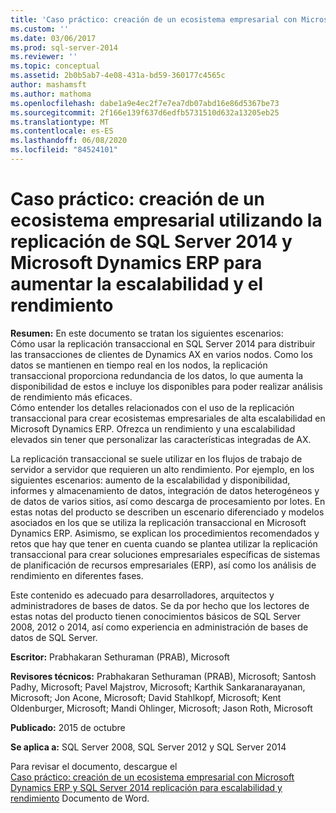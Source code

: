 ```yaml
---
title: 'Caso práctico: creación de un ecosistema empresarial con Microsoft Dynamics ERP y SQL Server 2014 replicación para escalabilidad y rendimiento | Microsoft Docs'
ms.custom: ''
ms.date: 03/06/2017
ms.prod: sql-server-2014
ms.reviewer: ''
ms.topic: conceptual
ms.assetid: 2b0b5ab7-4e08-431a-bd59-360177c4565c
author: mashamsft
ms.author: mathoma
ms.openlocfilehash: dabe1a9e4ec2f7e7ea7db07abd16e86d5367be73
ms.sourcegitcommit: 2f166e139f637d6edfb5731510d632a13205eb25
ms.translationtype: MT
ms.contentlocale: es-ES
ms.lasthandoff: 06/08/2020
ms.locfileid: "84524101"
---
```

# <a name="case-study-building-an-enterprise-ecosystem-with-microsoft-dynamics-erp-and-sql-server-2014-replication-for-scalability-and-performance"></a>Caso práctico: creación de un ecosistema empresarial utilizando la replicación de SQL Server 2014 y Microsoft Dynamics ERP para aumentar la escalabilidad y el rendimiento

  **Resumen:** En este documento se tratan los siguientes escenarios:  
Cómo usar la replicación transaccional en SQL Server 2014 para distribuir las transacciones de clientes de Dynamics AX en varios nodos. Como los datos se mantienen en tiempo real en los nodos, la replicación transaccional proporciona redundancia de los datos, lo que aumenta la disponibilidad de estos e incluye los disponibles para poder realizar análisis de rendimiento más eficaces.  
Cómo entender los detalles relacionados con el uso de la replicación transaccional para crear ecosistemas empresariales de alta escalabilidad en Microsoft Dynamics ERP. Ofrezca un rendimiento y una escalabilidad elevados sin tener que personalizar las características integradas de AX.  
  
 La replicación transaccional se suele utilizar en los flujos de trabajo de servidor a servidor que requieren un alto rendimiento. Por ejemplo, en los siguientes escenarios: aumento de la escalabilidad y disponibilidad, informes y almacenamiento de datos, integración de datos heterogéneos y de datos de varios sitios, así como descarga de procesamiento por lotes. En estas notas del producto se describen un escenario diferenciado y modelos asociados en los que se utiliza la replicación transaccional en Microsoft Dynamics ERP. Asimismo, se explican los procedimientos recomendados y retos que hay que tener en cuenta cuando se plantea utilizar la replicación transaccional para crear soluciones empresariales específicas de sistemas de planificación de recursos empresariales (ERP), así como los análisis de rendimiento en diferentes fases.  
  
 Este contenido es adecuado para desarrolladores, arquitectos y administradores de bases de datos. Se da por hecho que los lectores de estas notas del producto tienen conocimientos básicos de SQL Server 2008, 2012 o 2014, así como experiencia en administración de bases de datos de SQL Server.  
  
 **Escritor:** Prabhakaran Sethuraman (PRAB), Microsoft  
  
 **Revisores técnicos:** Prabhakaran Sethuraman (PRAB), Microsoft; Santosh Padhy, Microsoft; Pavel Majstrov, Microsoft; Karthik Sankaranarayanan, Microsoft; Jon Acone, Microsoft; David Stahlkopf, Microsoft; Kent Oldenburger, Microsoft; Mandi Ohlinger, Microsoft; Jason Roth, Microsoft  
  
 **Publicado:** 2015 de octubre  
  
 **Se aplica a:** SQL Server 2008, SQL Server 2012 y SQL Server 2014  
  
 Para revisar el documento, descargue el  
        [Caso práctico: creación de un ecosistema empresarial con Microsoft Dynamics ERP y SQL Server 2014 replicación para escalabilidad y rendimiento](https://download.microsoft.com/download/D/2/0/D20E1C5F-72EA-4505-9F26-FEF9550EFD44/A%20Case%20Study%20Using%20Replication%20to%20Build%20an%20Enterprise%20Ecosystem%20in%20Microsoft%20Dynamics%20ERP%20for%20Scalability%20and%20Performance.docx) Documento de Word.  
  
  
